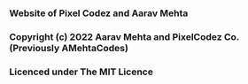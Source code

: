 ### Website of Pixel Codez and Aarav Mehta
### Copyright (c) 2022 Aarav Mehta and PixelCodez Co. (Previously AMehtaCodes)
### Licenced under The MIT Licence